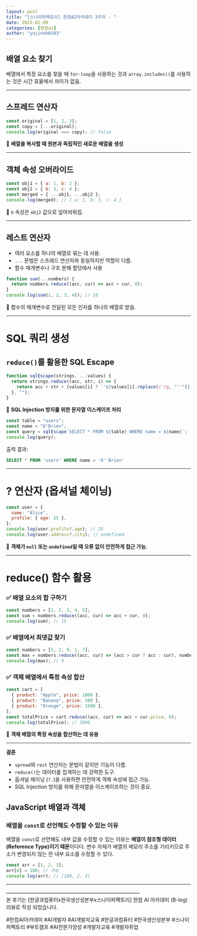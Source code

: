 ```yaml
---
layout: post
title: "[스나이퍼팩토리] 한컴AI아카데미 3주차 - "
date: 2025-02-09
categories: [한컴ai]
author: "yujinoh0103"
---
```


## 배열 요소 찾기

배열에서 특정 요소를 찾을 때 `for-loop`을 사용하는 것과 `array.includes()`를 사용하는 것은 시간 효율에서 차이가 없음.

---

## **스프레드 연산자**

```js
const original = [1, 2, 3];
const copy = [...original];
console.log(original === copy); // false
```

📌 **배열을 복사할 때 원본과 독립적인 새로운 배열을 생성**

---

## **객체 속성 오버라이드**

```js
const obj1 = { a: 1, b: 2 };
const obj2 = { b: 3, c: 4 };
const merged = { ...obj1, ...obj2 };
console.log(merged); // { a: 1, b: 3, c: 4 }
```

📌 `b` 속성은 `obj2` 값으로 덮어씌워짐.

---

## **레스트 연산자**

- 여러 요소를 하나의 배열로 묶는 데 사용.
- `...` 문법은 스프레드 연산자와 동일하지만 역할이 다름.
- 함수 매개변수나 구조 분해 할당에서 사용

```js
function sum(...numbers) {
  return numbers.reduce((acc, cur) => acc + cur, 0);
}
console.log(sum(1, 2, 3, 4)); // 10
```

📌 함수의 매개변수로 전달된 모든 인자를 하나의 배열로 받음.

---

# **SQL 쿼리 생성**

## `reduce()`를 활용한 SQL Escape

```js
function sqlEscape(strings, ...values) {
  return strings.reduce((acc, str, i) => {
    return acc + str + (values[i] ? `'${values[i].replace(/'/g, "''")}'` : "");
  }, "");
}
```

📌 **SQL Injection 방지를 위한 문자열 이스케이프 처리**

```js
const table = "users";
const name = "O'Brien";
const query = sqlEscape`SELECT * FROM ${table} WHERE name = ${name}`;
console.log(query);
```

출력 결과:

```sql
SELECT * FROM 'users' WHERE name = 'O''Brien'
```

---

# **? 연산자 (옵셔널 체이닝)**

```js
const user = {
  name: "Alice",
  profile: { age: 25 },
};
console.log(user.profile?.age); // 25
console.log(user.address?.city); // undefined
```

📌 **객체가 `null` 또는 `undefined`일 때 오류 없이 안전하게 접근 가능.**

---

# **reduce() 함수 활용**

### ✅ **배열 요소의 합 구하기**

```js
const numbers = [1, 2, 3, 4, 5];
const sum = numbers.reduce((acc, cur) => acc + cur, 0);
console.log(sum); // 15
```

### ✅ **배열에서 최댓값 찾기**

```js
const numbers = [5, 2, 9, 1, 7];
const max = numbers.reduce((acc, cur) => (acc > cur ? acc : cur), numbers[0]);
console.log(max); // 9
```

### ✅ **객체 배열에서 특정 속성 합산**

```js
const cart = [
  { product: "Apple", price: 1000 },
  { product: "Banana", price: 500 },
  { product: "Orange", price: 1500 },
];
const totalPrice = cart.reduce((acc, cur) => acc + cur.price, 0);
console.log(totalPrice); // 3000
```

📌 **객체 배열의 특정 속성을 합산하는 데 유용**

---

**결론**

- `spread`와 `rest` 연산자는 문법이 같지만 기능이 다름.
- `reduce()`는 데이터를 집계하는 데 강력한 도구.
- 옵셔널 체이닝 (`?.`)을 사용하면 안전하게 객체 속성에 접근 가능.
- SQL Injection 방지를 위해 문자열을 이스케이프하는 것이 중요.

## JavaScript 배열과 객체

### 배열을 `const`로 선언해도 수정할 수 있는 이유
배열을 `const`로 선언해도 내부 값을 수정할 수 있는 이유는 **배열이 참조형 데이터(Reference Type)이기 때문**이다다. 변수 자체가 배열의 메모리 주소를 가리키므로 주소가 변경되지 않는 한 내부 요소를 수정할 수 있다.

```javascript
const arr = [1, 2, 3];
arr[0] = 100; // 가능
console.log(arr); // [100, 2, 3]
```

---

<div class="end">
——————————————————————————<br/>
본 후기는 [한글과컴퓨터x한국생산성본부x스나이퍼팩토리] 한컴 AI 아카데미 (B-log) 리뷰로 작성 되었습니다.

#한컴AI아카데미 #AI개발자 #AI개발자교육 #한글과컴퓨터 #한국생산성본부 #스나이퍼팩토리 #부트캠프 #AI전문가양성 #개발자교육 #개발자취업

</div>
